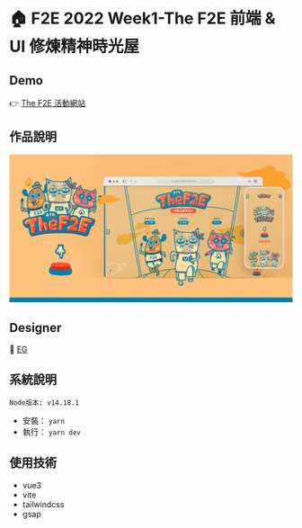 # 🏠 F2E 2022 Week1-The F2E 前端 & UI 修煉精神時光屋

## Demo

👉 [The F2E 活動網站](https://changchiao.github.io/bus_timetable/#/)

## 作品說明

![image](./readme/cover.PNG)

## Designer

👏 [EG](https://2022.thef2e.com/users/12061549261454740203)

## 系統說明

`Node版本: v14.18.1`

- 安裝： `yarn`
- 執行： `yarn dev`

## 使用技術

- vue3
- vite
- tailwindcss
- gsap
